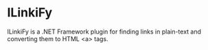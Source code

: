 # ILinkiFy
ILinkiFy is a .NET Framework plugin for finding links in plain-text and converting them to HTML &lt;a> tags.
